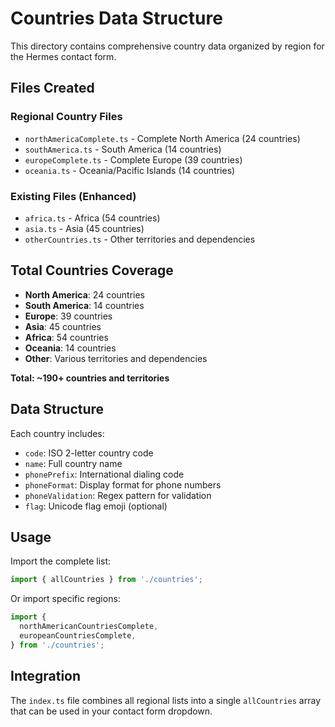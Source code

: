 # Countries Data Structure

This directory contains comprehensive country data organized by region for the
Hermes contact form.

## Files Created

### Regional Country Files

- `northAmericaComplete.ts` - Complete North America (24 countries)
- `southAmerica.ts` - South America (14 countries)
- `europeComplete.ts` - Complete Europe (39 countries)
- `oceania.ts` - Oceania/Pacific Islands (14 countries)

### Existing Files (Enhanced)

- `africa.ts` - Africa (54 countries)
- `asia.ts` - Asia (45 countries)
- `otherCountries.ts` - Other territories and dependencies

## Total Countries Coverage

- **North America**: 24 countries
- **South America**: 14 countries
- **Europe**: 39 countries
- **Asia**: 45 countries
- **Africa**: 54 countries
- **Oceania**: 14 countries
- **Other**: Various territories and dependencies

**Total: ~190+ countries and territories**

## Data Structure

Each country includes:

- `code`: ISO 2-letter country code
- `name`: Full country name
- `phonePrefix`: International dialing code
- `phoneFormat`: Display format for phone numbers
- `phoneValidation`: Regex pattern for validation
- `flag`: Unicode flag emoji (optional)

## Usage

Import the complete list:

```typescript
import { allCountries } from './countries';
```

Or import specific regions:

```typescript
import {
  northAmericanCountriesComplete,
  europeanCountriesComplete,
} from './countries';
```

## Integration

The `index.ts` file combines all regional lists into a single `allCountries`
array that can be used in your contact form dropdown.

